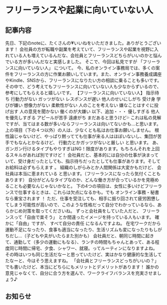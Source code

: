 # フリーランスや起業に向いていない人

## 記事内容
先日、下記のnoteに、たくさんの💗いいねをいただきました。ありがとうございます！
会社員の方が転職や副業を考えていて、フリーランスや起業を視野に入れている人も増えているんだな、会社員とフリーランスどちらがいいのかと悩んでいる方が多いんだなと実感しました。
そこで、今回は私見ですが
「フリーランスに向いていない人」
について。
今、私のオンライン事務局では、多くの案件をフリーランスの方に作業お願いしています。また、オンライン事務養成講座やKindle、SNSから、フリーランスになりたい方の相談に乗ることも多いです。
その中で、どう考えてもフリーランスに向いていない人も少なからずいるので、参考にしてもらえると嬉しいです。
【フリーランスに向いていない人】
指示待ち
行動力がない
ガッツがない
レスポンスが遅い
他人のせいにしがち
受け身
学びが嫌い
想像力がない
柔軟性がない
人のことを考えない
嫌なことはすぐに投げ出す
人の意見を聞かない
働くのが大嫌い
以下、追加・・・
優しすぎる
他人を優先しすぎる
アピールが苦手
遠慮がち
まだあると思うけど💦
これは私の見解ですが、当てはまる数が多いならフリーランスは向いてないかも…と思います。上の項目（下の４つ以外）の人は、少なくとも私はお仕事お願いしません。
根性論じゃないけど、やっぱり黙ってても仕事が来る人はほぼいないし、集団が苦手でもなんとかなるけど、
行動力とかガッツがないと厳しい
と思います。
あ、ガンガン行けるタイプもやりすぎはNG！限度があります。もちろんそれを上回るスキルがあれば別ですけど！
会社員だと、基本的には自分の仕事が決まっていて、受け身だったとしても、指示待ちだったとしても仕事があります。そして
お給料は必ずもらえます
。
組織のしがらみとか人間関係は大変かもだけど、
会社員は本当に恵まれている
と思います。（フリーランスになったら気付くこともあります）
自分がどんなタイプなのか、どんな働き方が合っているかを見極めることも必要なんじゃないかなと。
下の4つの項目は、女性に多いけどフリーランスで仕事するときは、これらは欠点になるかも。でも
オンライン事務・秘書なら重宝されます
！
ただ、仕事を受注しても、相手に振り回されて疲労困憊してしまう可能性が高いので、このような性格だって自分でわかっているなら、あらかじめ対策を取ってくださいね。
ずっと会社員をしていた人だと、
フリーランスって「自由で楽そう」
とか間違ったイメージを持っている人もいます。
確かに「自由」ですが、
すべて自分の責任
になるんですよね。
在宅ワークだから運動不足になったり、食事も適当になったり、生活リズムも変になったりもしがちだし…（子どもや夫がいたらまた別かも）
会社員だと、朝同じ時間に起きて、通勤して（多少の運動にもなる）、ランチの時間もちゃんとあって、ある程度同じ時間に帰宅、夕食、シャワー、就寝。ってルーティンになりますよね。
その時はいつも同じ生活だなーと思っていたけど、実はかなり健康的な生活してたなーと、今はそう思えますね。
「会社員とフリーランスどっちがいいの？」でも書いたけど、本当にどちらにもメリットとデメリットがあります！
誰かの意見じゃなくて、自分に合う方を選んで、ワークライフバランスを充実させましょう♪

## お知らせ
